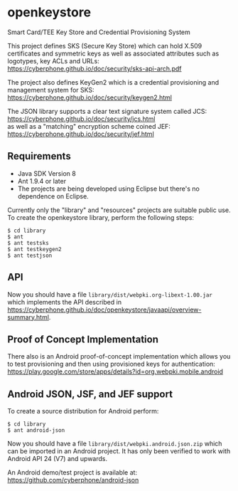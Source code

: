 # openkeystore
Smart Card/TEE Key Store and Credential Provisioning System

This project defines SKS (Secure Key Store) which can hold X.509 certificates
and symmetric keys as well as associated attributes such as logotypes, key ACLs and URLs:<br>
https://cyberphone.github.io/doc/security/sks-api-arch.pdf

The project also defines KeyGen2 which is a credential provisioning and management system
for SKS:<br>
https://cyberphone.github.io/doc/security/keygen2.html

The JSON library supports a clear text signature system called JCS:<br>
https://cyberphone.github.io/doc/security/jcs.html<br>
as well as a "matching" encryption scheme coined JEF:<br>
https://cyberphone.github.io/doc/security/jef.html

## Requirements
* Java SDK Version 8
* Ant 1.9.4 or later
* The projects are being developed using Eclipse but there's no dependence on Eclipse.

Currently only the "library" and "resources" projects are suitable public use.
To create the openkeystore library, perform the following steps:
```
$ cd library
$ ant
$ ant testsks
$ ant testkeygen2
$ ant testjson
```
## API
Now you should have a file <code>library/dist/webpki.org-libext-1.00.jar</code> which
implements the API described in https://cyberphone.github.io/doc/openkeystore/javaapi/overview-summary.html.
## Proof of Concept Implementation
There also is an Android proof-of-concept implementation which allows you to test provisioning
and then using provisioned keys for authentication:<br>
https://play.google.com/store/apps/details?id=org.webpki.mobile.android

## Android JSON, JSF, and JEF support
To create a source distribution for Android perform:
```
$ cd library
$ ant android-json
```
Now you should have a file <code>library/dist/webpki.android.json.zip</code> which can be imported in an Android project.
It has only been verified to work with Android API 24 (V7) and upwards.

An Android demo/test project is available at:<br>
https://github.com/cyberphone/android-json
